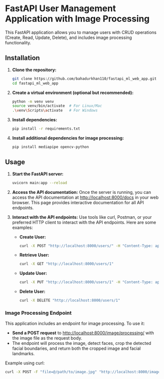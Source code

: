 # FastAPI User Management Application with Image Processing

This FastAPI application allows you to manage users with CRUD operations (Create, Read, Update, Delete), and includes image processing functionality.

## Installation

1. **Clone the repository:**
    ```bash
    git clone https://github.com/bahadurkhan110/fastapi_ml_web_app.git
    cd fastapi_ml_web_app
    ```

2. **Create a virtual environment (optional but recommended):**
    ```bash
    python -m venv venv
    source venv/bin/activate  # For Linux/Mac
    .\venv\Scripts\activate   # For Windows
    ```

3. **Install dependencies:**
    ```bash
    pip install -r requirements.txt
    ```

4. **Install additional dependencies for image processing:**
    ```bash
    pip install mediapipe opencv-python
    ```

## Usage

1. **Start the FastAPI server:**
    ```bash
    uvicorn main:app --reload
    ```

2. **Access the API documentation:**
    Once the server is running, you can access the API documentation at [http://localhost:8000/docs](http://localhost:8000/docs) in your web browser. This page provides interactive documentation for all API endpoints.

3. **Interact with the API endpoints:**
    Use tools like curl, Postman, or your preferred HTTP client to interact with the API endpoints. Here are some examples:

    - **Create User:**
        ```bash
        curl -X POST "http://localhost:8000/users/" -H "Content-Type: application/json" -d "{\"name\": \"John Doe\"}"
        ```

    - **Retrieve User:**
        ```bash
        curl -X GET "http://localhost:8000/users/1"
        ```

    - **Update User:**
        ```bash
        curl -X PUT "http://localhost:8000/users/1" -H "Content-Type: application/json" -d "{\"new_name\": \"Jane Doe\"}"
        ```

    - **Delete User:**
        ```bash
        curl -X DELETE "http://localhost:8000/users/1"
        ```

### Image Processing Endpoint

This application includes an endpoint for image processing. To use it:

- **Send a POST request** to [http://localhost:8000/image/processing/](http://localhost:8000/image/processing/) with the image file as the request body.
- The endpoint will process the image, detect faces, crop the detected facial boundaries, and return both the cropped image and facial landmarks.

Example using curl:
```bash
curl -X POST -F "file=@/path/to/image.jpg" "http://localhost:8000/image/processing/"
